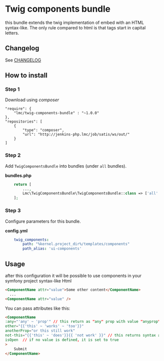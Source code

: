 Twig components bundle
=================

this bundle extends the twig implementation of embed with an HTML syntax-like. The only rule compared to html is that tags start in capital letters.


## Changelog
See [CHANGELOG](./CHANGELOG.md)

## How to install

### Step 1

Download using *composer*

    "require": {
        "lmc/twig-components-bundle" : "~1.0.0"
    },
    "repositories": [
        {
            "type": "composer",
            "url": "http://jenkins-php.lmc/job/satis/ws/out/"
        }
    ]

### Step 2

Add `TwigComponentsBundle` into bundles (under `all` bundles).

**bundles.php**

```php
    return [
        ...,
        Lmc\TwigComponentsBundle\TwigComponentsBundle::class => ['all' => true],
    ];
```

### Step 3

Configure parameters for this bundle.

**config.yml**
```yaml
    twig_components:
        path: "%kernel.project_dir%/templates/components"
        path_alias: 'ui-components'
```

## Usage
after this configuration it will be possible to use components in your symfony project syntax-like Html

```html
<ComponentName attr="value">Some other content</ComponentName>
  ...
<ComponentName attr="value" />
```

You can pass attributes like this:

```html
<ComponentName
:any="'any' ~ 'prop'" // this return as "any" prop with value "anyprop"
other="{{'this' ~ 'works' ~ 'too'}}"
anotherProp="or this still work"
not-this="{{'this' ~ 'does'}}{{ 'not work' }}" // this returns syntax as plain text but prop with dash work
isOpen  // if no value is defined, it is set to true
>
    Submit
</ComponentName>
```
